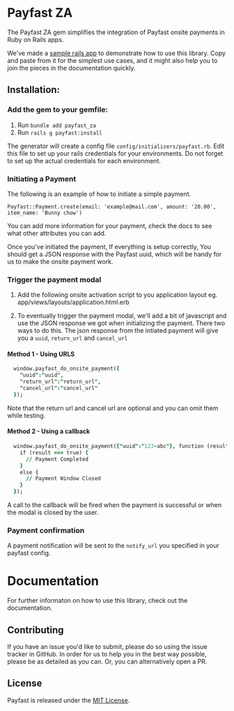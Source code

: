 # Payfast ZA 

The Payfast ZA gem simplifies the integration of Payfast onsite payments in Ruby on Rails apps.

We've made a [sample rails app](https://github.com/muchaya/ticketfast) to demonstrate how to use this library. Copy and paste from it for the simplest use cases, and it might also help you to join the pieces in the documentation quickly.

## Installation:

### Add the gem to your gemfile:
1. Run `bundle add payfast_za`
2. Run `rails g payfast:install`

The generator will create a config file `config/initializers/payfast.rb`. Edit this file to set up your rails credentials for your environments. Do not forget to set up the actual credentials for each environment.

### Initiating a Payment
The following is an example of how to initiate a simple payment.
```
Payfast::Payment.create(email: 'example@mail.com', amount: '20.00', item_name: 'Bunny chow')
```

You can add more information for your payment, check the docs to see what other attributes you can add.

Once you've initiated the payment, If everything is setup correctly, You should get a JSON response with the Payfast uuid, which will be handy for us to make the onsite payment work.

### Trigger the payment modal

1. Add the following onsite activation script to you application layout eg. app/views/layouts/application.html.erb
<script src="https://www.payfast.co.za/onsite/engine.js"></script>


2. To eventually trigger the payment modal, we'll add a bit of javascript and use the JSON response we got when initializing the payment. There two ways to do this. The json response from the intiated payment will give you a `uuid`, `return_url` and `cancel_url`

#### Method 1 - Using URLS
```j
  window.payfast_do_onsite_payment({
    "uuid":"uuid",
    "return_url":"return_url",
    "cancel_url":"cancel_url"
  });
```

Note that the return url and cancel url are optional and you can omit them while testing.

#### Method 2 - Using a callback
```j
  window.payfast_do_onsite_payment({"uuid":"123-abc"}, function (result) {
    if (result === true) {
      // Payment Completed
    }
    else {
      // Payment Window Closed
    }
  }); 
```
A call to the callback will be fired when the payment is successful or when the modal is closed by the user.

### Payment confirmation
A payment notification will be sent to the `notify_url` you specified in your payfast config.

# Documentation
For further informaton on how to use this library, check out the documentation.

## Contributing

If you have an issue you'd like to submit, please do so using the issue tracker in GitHub. In order for us to help you in the best way possible, please be as detailed as you can. Or, you can alternatively open a PR. 


## License

Payfast is released under the [MIT License](https://opensource.org/licenses/MIT).
